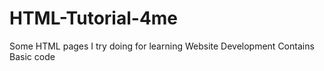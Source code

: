 # HTML-Tutorial-4me
Some HTML pages I try doing for learning Website Development
Contains Basic code
